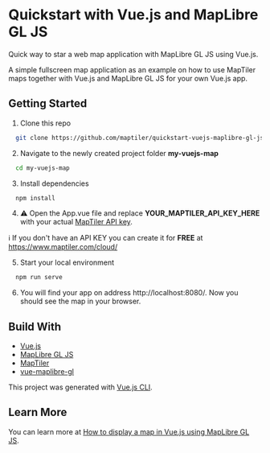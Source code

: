 # Quickstart with Vue.js and MapLibre GL JS

Quick way to star a web map application with MapLibre GL JS using Vue.js.

A simple fullscreen map application as an example on how to use MapTiler maps together with Vue.js and MapLibre GL JS for your own Vue.js app.

## Getting Started

1. Clone this repo 
 
  ```sh
    git clone https://github.com/maptiler/quickstart-vuejs-maplibre-gl-js.git my-vuejs-map
  ```

2. Navigate to the newly created project folder **my-vuejs-map**
  ```sh
    cd my-vuejs-map
  ```

3. Install dependencies
  ```sh
    npm install
  ```

4. :warning: Open the App.vue file and replace **YOUR_MAPTILER_API_KEY_HERE** with your actual [MapTiler API key](https://cloud.maptiler.com/account/keys/).

  :information_source: If you don't have an API KEY you can create it for **FREE** at https://www.maptiler.com/cloud/

5. Start your local environment
  ```sh
    npm run serve
  ```

6. You will find your app on address http://localhost:8080/. Now you should see the map in your browser.

## Build With

* [Vue.js](https://vuejs.io/start)
* [MapLibre GL JS](https://maplibre.org/)
* [MapTiler](https://www.maptiler.com/)
* [vue-maplibre-gl](https://www.npmjs.com/package/vue-maplibre-gl)

This project was generated with [Vue.js CLI](https://cli.vuejs.org/).

## Learn More

You can learn more at [How to display a map in Vue.js using MapLibre GL JS](https://documentation.maptiler.com/hc/en-us/articles/4413873409809-How-to-display-a-map-in-Vue-js-using-MapLibre-GL-JS).